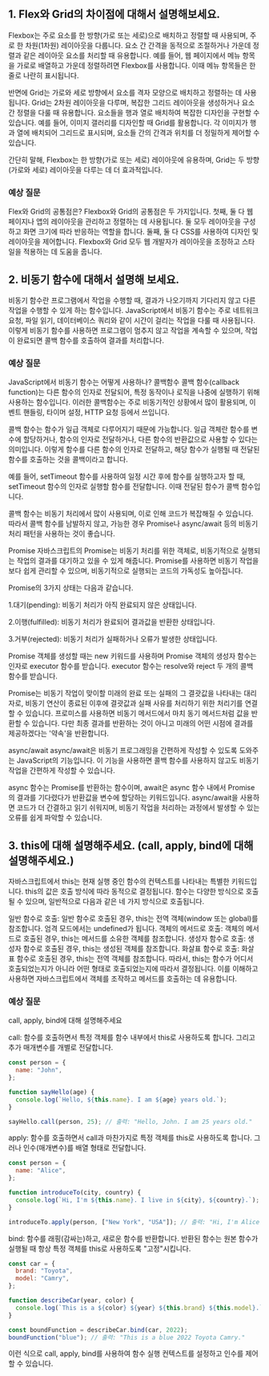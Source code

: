 ## 1. Flex와 Grid의 차이점에 대해서 설명해보세요.

Flexbox는 주로 요소를 한 방향(가로 또는 세로)으로 배치하고 정렬할 때 사용되며, 주로 한 차원(1차원) 레이아웃을 다룹니다.
요소 간 간격을 동적으로 조절하거나 가운데 정렬과 같은 레이아웃 요소를 처리할 때 유용합니다.
예를 들어, 웹 페이지에서 메뉴 항목을 가로로 배열하고 가운데 정렬하려면 Flexbox를 사용합니다.
이때 메뉴 항목들은 한 줄로 나란히 표시됩니다.

반면에 Grid는 가로와 세로 방향에서 요소를 격자 모양으로 배치하고 정렬하는 데 사용됩니다.
Grid는 2차원 레이아웃을 다루며, 복잡한 그리드 레이아웃을 생성하거나 요소 간 정렬을 다룰 때 유용합니다.
요소들을 행과 열로 배치하여 복잡한 디자인을 구현할 수 있습니다.
예를 들어, 이미지 갤러리를 디자인할 때 Grid를 활용합니다.
각 이미지가 행과 열에 배치되어 그리드로 표시되며, 요소들 간의 간격과 위치를 더 정밀하게 제어할 수 있습니다.

간단히 말해, Flexbox는 한 방향(가로 또는 세로) 레이아웃에 유용하며, Grid는 두 방향(가로와 세로) 레이아웃을 다루는 데 더 효과적입니다.

### 예상 질문

Flex와 Grid의 공통점은?
Flexbox와 Grid의 공통점은 두 가지입니다. 첫째, 둘 다 웹 페이지나 앱의 레이아웃을 관리하고 정렬하는 데 사용됩니다.
둘 모두 레이아웃을 구성하고 화면 크기에 따라 반응하는 역할을 합니다. 둘째, 둘 다 CSS를 사용하여 디자인 및 레이아웃을 제어합니다.
Flexbox와 Grid 모두 웹 개발자가 레이아웃을 조정하고 스타일을 적용하는 데 도움을 줍니다.

## 2. 비동기 함수에 대해서 설명해 보세요.

비동기 함수란 프로그램에서 작업을 수행할 때, 결과가 나오기까지 기다리지 않고 다른 작업을 수행할 수 있게 하는 함수입니다.
JavaScript에서 비동기 함수는 주로 네트워크 요청, 파일 읽기, 데이터베이스 쿼리와 같이 시간이 걸리는 작업을 다룰 때 사용됩니다.
이렇게 비동기 함수를 사용하면 프로그램이 멈추지 않고 작업을 계속할 수 있으며, 작업이 완료되면 콜백 함수를 호출하여 결과를 처리합니다.

### 예상 질문

JavaScript에서 비동기 함수는 어떻게 사용하나?
콜백함수
콜백 함수(callback function)는 다른 함수의 인자로 전달되어, 특정 동작이나 로직을 나중에 실행하기 위해 사용하는 함수입니다.
이러한 콜백함수는 주로 비동기적인 상황에서 많이 활용되며, 이벤트 핸들링, 타이머 설정, HTTP 요청 등에서 쓰입니다.

콜백 함수는 함수가 일급 객체로 다루어지기 때문에 가능합니다.
일급 객체란 함수를 변수에 할당하거나, 함수의 인자로 전달하거나, 다른 함수의 반환값으로 사용할 수 있다는 의미입니다.
이렇게 함수를 다른 함수의 인자로 전달하고, 해당 함수가 실행될 때 전달된 함수를 호출하는 것을 콜백이라고 합니다.

예를 들어, setTimeout 함수를 사용하여 일정 시간 후에 함수를 실행하고자 할 때, setTimeout 함수의 인자로 실행할 함수를 전달합니다. 이때 전달된 함수가 콜백 함수입니다.

콜백 함수는 비동기 처리에서 많이 사용되며, 이로 인해 코드가 복잡해질 수 있습니다. 따라서 콜백 함수를 남발하지 않고, 가능한 경우 Promise나 async/await 등의 비동기 처리 패턴을 사용하는 것이 좋습니다.

Promise
자바스크립트의 Promise는 비동기 처리를 위한 객체로, 비동기적으로 실행되는 작업의 결과를 대기하고 있을 수 있게 해줍니다.
Promise를 사용하면 비동기 작업을 보다 쉽게 관리할 수 있으며, 비동기적으로 실행되는 코드의 가독성도 높아집니다.

Promise의 3가지 상태는 다음과 같습니다.

1.대기(pending): 비동기 처리가 아직 완료되지 않은 상태입니다.

2.이행(fulfilled): 비동기 처리가 완료되어 결과값을 반환한 상태입니다.

3.거부(rejected): 비동기 처리가 실패하거나 오류가 발생한 상태입니다.

Promise 객체를 생성할 때는 new 키워드를 사용하며 Promise 객체의 생성자 함수는 인자로 executor 함수를 받습니다.
executor 함수는 resolve와 reject 두 개의 콜백 함수를 받습니다.

Promise는 비동기 작업이 맞이할 미래의 완료 또는 실패의 그 결괏값을 나타내는 대리자로, 비동기 연산이 종료된 이후에 결괏값과 실패 사유를 처리하기 위한 처리기를 연결할 수 있습니다.
프로미스를 사용하면 비동기 메서드에서 마치 동기 메서드처럼 값을 반환할 수 있습니다. 다만 최종 결과를 반환하는 것이 아니고 미래의 어떤 시점에 결과를 제공하겠다는 '약속'을 반환합니다.

async/await
async/await은 비동기 프로그래밍을 간편하게 작성할 수 있도록 도와주는 JavaScript의 기능입니다. 이 기능을 사용하면 콜백 함수를 사용하지 않고도 비동기 작업을 간편하게 작성할 수 있습니다.

async 함수는 Promise를 반환하는 함수이며, await은 async 함수 내에서 Promise의 결과를 기다렸다가 반환값을 변수에 할당하는 키워드입니다.
async/await을 사용하면 코드가 더 간결하고 읽기 쉬워지며, 비동기 작업을 처리하는 과정에서 발생할 수 있는 오류를 쉽게 파악할 수 있습니다.

## 3. this에 대해 설명해주세요. (call, apply, bind에 대해 설명해주세요.)

자바스크립트에서 this는 현재 실행 중인 함수의 컨텍스트를 나타내는 특별한 키워드입니다. this의 값은 호출 방식에 따라 동적으로 결정됩니다. 함수는 다양한 방식으로 호출될 수 있으며, 일반적으로 다음과 같은 네 가지 방식으로 호출됩니다.

일반 함수로 호출: 일반 함수로 호출된 경우, this는 전역 객체(window 또는 global)를 참조합니다. 엄격 모드에서는 undefined가 됩니다.
객체의 메서드로 호출: 객체의 메서드로 호출된 경우, this는 메서드를 소유한 객체를 참조합니다.
생성자 함수로 호출: 생성자 함수로 호출된 경우, this는 생성된 객체를 참조합니다.
화살표 함수로 호출: 화살표 함수로 호출된 경우, this는 전역 객체를 참조합니다.
따라서, this는 함수가 어디서 호출되었는지가 아니라 어떤 형태로 호출되었는지에 따라서 결정됩니다. 이를 이해하고 사용하면 자바스크립트에서 객체를 조작하고 메서드를 호출하는 데 유용합니다.

### 예상 질문

call, apply, bind에 대해 설명해주세요

call: 함수를 호출하면서 특정 객체를 함수 내부에서 this로 사용하도록 합니다. 그리고 추가 매개변수를 개별로 전달합니다.

```js
const person = {
  name: "John",
};

function sayHello(age) {
  console.log(`Hello, ${this.name}. I am ${age} years old.`);
}

sayHello.call(person, 25); // 출력: "Hello, John. I am 25 years old."
```

apply: 함수를 호출하면서 call과 마찬가지로 특정 객체를 this로 사용하도록 합니다. 그러나 인수(매개변수)를 배열 형태로 전달합니다.

```js
const person = {
  name: "Alice",
};

function introduceTo(city, country) {
  console.log(`Hi, I'm ${this.name}. I live in ${city}, ${country}.`);
}

introduceTo.apply(person, ["New York", "USA"]); // 출력: "Hi, I'm Alice. I live in New York, USA."
```

bind: 함수를 래핑(감싸는)하고, 새로운 함수를 반환합니다. 반환된 함수는 원본 함수가 실행될 때 항상 특정 객체를 this로 사용하도록 "고정"시킵니다.

```js
const car = {
  brand: "Toyota",
  model: "Camry",
};

function describeCar(year, color) {
  console.log(`This is a ${color} ${year} ${this.brand} ${this.model}.`);
}

const boundFunction = describeCar.bind(car, 2022);
boundFunction("blue"); // 출력: "This is a blue 2022 Toyota Camry."
```

이런 식으로 call, apply, bind를 사용하여 함수 실행 컨텍스트를 설정하고 인수를 제어할 수 있습니다.
